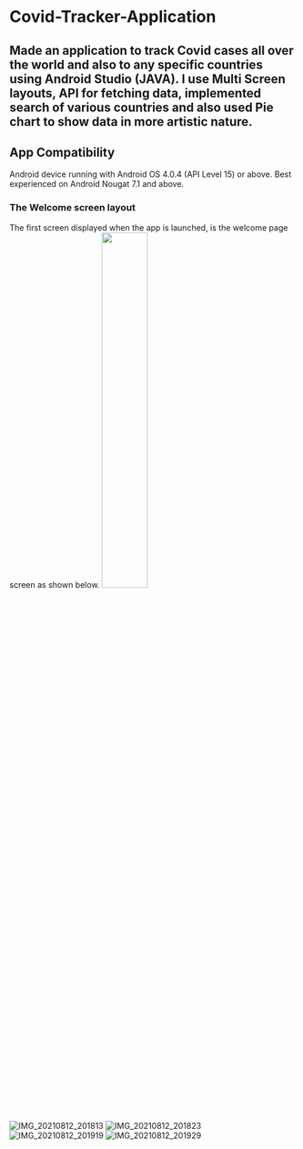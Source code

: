# Covid-Tracker-Application
Made an application to track Covid cases all over the world and also to any specific countries using Android Studio (JAVA). I use Multi Screen layouts, API for fetching data, implemented search of various countries and also used Pie chart to show data in more artistic nature.
---

## App Compatibility

Android device running with Android OS 4.0.4 (API Level 15) or above. Best experienced on Android Nougat 7.1 and above. 

### The Welcome screen layout

The first screen displayed when the app is launched, is the welcome page screen as shown below. 
<img src="https://user-images.githubusercontent.com/74361880/129218656-978da5b0-3400-4288-91bf-06e37554e6d9.jpg" width="40%" />
![IMG_20210812_201813](https://user-images.githubusercontent.com/74361880/129218656-978da5b0-3400-4288-91bf-06e37554e6d9.jpg)
![IMG_20210812_201823](https://user-images.githubusercontent.com/74361880/129218663-31940075-0cf3-4de9-980d-4de10e98fb90.jpg)
![IMG_20210812_201919](https://user-images.githubusercontent.com/74361880/129218675-ca3db2f5-ecaa-4a98-a7cf-dcd6c2389651.jpg)
![IMG_20210812_201929](https://user-images.githubusercontent.com/74361880/129218680-1560b681-be23-417b-88db-44dd3f3a2826.jpg)

